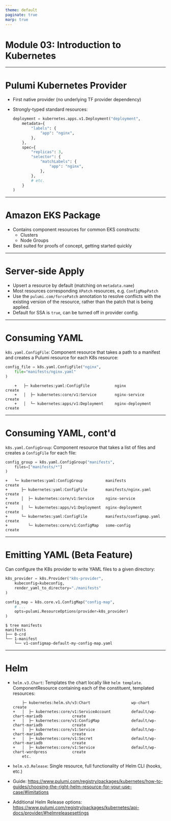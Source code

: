 ```yaml
---
theme: default
paginate: true
marp: true
---
```


# **Module 03: Introduction to Kubernetes**

---

# Pulumi Kubernetes Provider

* First native provider (no underlying TF provider dependency)
* Strongly-typed standard resources:

    ```python
    deployment = kubernetes.apps.v1.Deployment("deployment",
        metadata={
            "labels": {
                "app": "nginx",
            },
        },
        spec={
            "replicas": 3,
            "selector": {
                "matchLabels": {
                    "app": "nginx",
                },
            },
            # etc.
        }
    )
    ```

---

# Amazon EKS Package

* Contains component resources for common EKS constructs:
  * Clusters
  * Node Groups
* Best suited for proofs of concept, getting started quickly

---

# Server-side Apply

* Upsert a resource by default (matching on `metadata.name`)
* Most resources corresponding `XPatch` resources, e.g. `ConfigMapPatch`
* Use the `pulumi.com/forcePatch` annotation to resolve conflicts with the existing version of the resource, rather than the patch that is being applied.
* Default for SSA is `true`, can be turned off in provider config.

---

# Consuming YAML

`k8s.yaml.ConfigFile`: Component resource that takes a path to a manifest and creates a Pulumi resource for each K8s resource:

```python
config_file = k8s.yaml.ConfigFile("nginx", 
    file="manifests/nginx.yaml"
)
```

```text
    +   ├─ kubernetes:yaml:ConfigFile           nginx                       create     
    +   │  ├─ kubernetes:core/v1:Service        nginx-service               create     
    +   │  └─ kubernetes:apps/v1:Deployment     nginx-deployment            create 
```

---

# Consuming YAML, cont'd

`k8s.yaml.ConfigGroup`: Component resource that takes a list of files and creates a `ConfigFile` for each file:

```python
config_group = k8s.yaml.ConfigGroup("manifests", 
    files=["manifests/*"]
)
```

```text
+   └─ kubernetes:yaml:ConfigGroup          manifests                   create     
+      ├─ kubernetes:yaml:ConfigFile        manifests/nginx.yaml        create     
+      │  ├─ kubernetes:core/v1:Service     nginx-service               create     
+      │  └─ kubernetes:apps/v1:Deployment  nginx-deployment            create     
+      └─ kubernetes:yaml:ConfigFile        manifests/configmap.yaml    create     
+         └─ kubernetes:core/v1:ConfigMap   some-config                 create     
```

---

# Emitting YAML (Beta Feature)

Can configure the K8s provider to write YAML files to a given directory:

```python
k8s_provider = k8s.Provider("k8s-provider", 
    kubeconfig=kubeconfig,
    render_yaml_to_directory="./manifests"
)

config_map = k8s.core.v1.ConfigMap("config-map", 
    # ...
    opts=pulumi.ResourceOptions(provider=k8s_provider)
)
```

```text
$ tree manifests
manifests
├── 0-crd
└── 1-manifest
    └── v1-configmap-default-my-config-map.yaml
```

---

# Helm

* `helm.v3.Chart`: Templates the chart locally like `helm template`. ComponentResource containing each of the constituent, templated resources:

    ```text
        ├─ kubernetes:helm.sh/v3:Chart                  wp-chart                             create      
    +   │  ├─ kubernetes:core/v1:ServiceAccount         default/wp-chart-mariadb             create      
    +   │  ├─ kubernetes:core/v1:ConfigMap              default/wp-chart-mariadb             create      
    +   │  ├─ kubernetes:core/v1:Service                default/wp-chart-mariadb             create      
    +   │  ├─ kubernetes:core/v1:Secret                 default/wp-chart-mariadb             create      
    +   │  ├─ kubernetes:core/v1:Service                default/wp-chart-wordpress           create
        etc.
    ```

* `helm.v3.Release`: Single resource, full functionality of Helm CLI (hooks, etc.)
* Guide: <https://www.pulumi.com/registry/packages/kubernetes/how-to-guides/choosing-the-right-helm-resource-for-your-use-case/#limitations>
* Additional Helm Release options: <https://www.pulumi.com/registry/packages/kubernetes/api-docs/provider/#helmreleasesettings>
